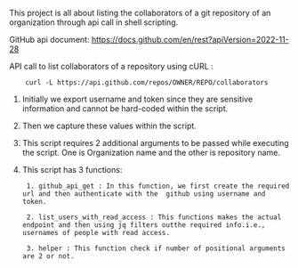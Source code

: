 This project is all about listing the collaborators of a git repository of an organization through api call in shell scripting.

GitHub api document: https://docs.github.com/en/rest?apiVersion=2022-11-28

API call to list collaborators of a repository using cURL : 

        curl -L https://api.github.com/repos/OWNER/REPO/collaborators

1) Initially we export username and token since they are sensitive information and cannot be hard-coded within the script.
2) Then we capture these values within the script.
3) This script requires 2 additional arguments to be passed while executing the script. One is Organization name and the other is repository name.
4) This script has 3 functions:

        1. github_api_get : In this function, we first create the required url and then authenticate with the  github using username and token.
        
        2. list_users_with_read_access : This functions makes the actual endpoint and then using jq filters outthe required info.i.e., usernames of people with read access.
        
        3. helper : This function check if number of positional arguments are 2 or not.



